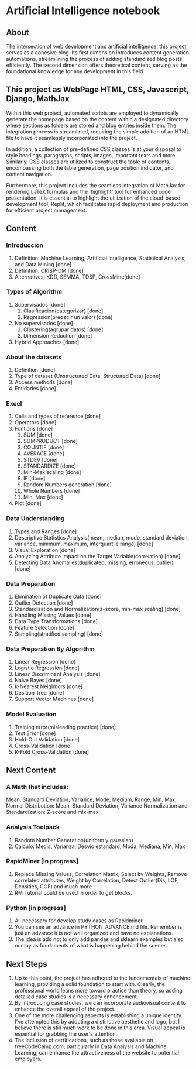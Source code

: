 # Artificial Intelligence notebook

## About
The intersection of web development and artificial intelligence, this project serves as a cohesive blog. Its first dimension introduces content generation automations, streamlining the process of adding standardized blog posts efficiently. The second dimension offers theoretical content, serving as the foundational knowledge for any development in this field.

## This project as WebPage HTML, CSS, Javascript, Django, MathJax
Within this web project, automated scripts are employed to dynamically generate the homepage based on the content within a designated directory where sections as folders are stored and blog entries inside them. The integration process is streamlined, requiring the simple addition of an HTML file to have it seamlessly incorporated into the project.

In addition, a collection of pre-defined CSS classes is at your disposal to style headings, paragraphs, scripts, images, important texts and more. Similarly, CSS classes are utilized to construct the table of contents, encompassing both the table generation, page position indicator, and content navigation.

Furthermore, this project includes the seamless integration of MathJax for rendering LaTeX formulas and the 'highlight' tool for enhanced code presentation. 
It is essential to highlight the utilization of the cloud-based development tool, Replit, which facilitates rapid deployment and production for efficient project management.

## Content

### Introduccion
1. Definition: Machine Learning, Artificial Intelligence, Statistical Analysis, and Data Mining [done]
2. Definition: CRISP-DM [done]
3. Alternatives: KDD, SEMMA, TDSP, CrossMine[done]

### Types of Algorithm
1. Supervisados [done]
    1. Clasificacion(categorizar) [done]
    2. Regression(predecir un valor) [done]
2. No supervisados [done]
    1. Clustering(agrupar datos) [done]
    2. Dimension Reduction [done]
3. Hybrid Approaches [done]

### About the datasets
1. Definition [done]
2. Type of dataset (Unstructured Data, Structured Data) [done]
3. Access methods [done]
4. Entidades  [done]

### Excel
1. Cells and types of reference [done]
2. Operators [done]
3. Funtions [done]
    1. SUM [done]
    2. SUMPRODUCT [done]
    3. COUNTIF [done]
    4. AVERAGE [done]
    5. STDEV [done]
    6. STANDARDIZE [done]
    7. Min-Max scaling [done]
    8. IF [done]
    9. Random Numbers generation [done]
    10. Whole Numbers [done]
    11. Min, Max [done]
4. Plot [done] 

### Data Understanding
1. Types and Ranges [done]
2. Descriptive Statistics Analysis(mean, median, mode, standard deviation, variance, minimum, maximum, interquartile range) [done]
3. Visual Exploration [done]
4. Analyzing Attribute Impact on the Target Variable(correlation) [done]
5. Detecting Data Anomalies(duplicated, missing, erroneous, outlier) [done]

### Data Preparation
1. Elimination of Duplicate Data [done]
2. Outlier Detection [done]
3. Standardization and Normalization(z-score, min-max scaling) [done]
4. Handling Missing Values [done]
5. Data Type Transformations [done]
6. Feature Selection [done]
7. Sampling(stratified sampling) [done]

### Data Preparation By Algorithm
1. Linear Regression [done]
2. Logistic Regression [done]
3. Linear Discriminant Analysis [done]
4. Naïve Bayes [done]
5. k-Nearest Neighbors [done]
6. Desition Tree [done]
7. Support Vector Machines [done]

### Model Evaluation
1. Training error(misleading practice) [done]
2. Test Error [done]
3. Hold-Out Validation [done]
4. Cross-Validation [done]
5. K-Fold Cross-Validation [done]

## Next Content

### A Math that includes:
Mean, Standard Deviation, Variance, Mode, Medium, Range, Min, Max, Normal Distribution: Mean, Standard Deviation, Variance
Normalization and Standardization: Z-score and mix-max

### Analysis Toolpack
1. Random Number Generation(uniform y gaussian)
2. Calculo: Media, Varianza, Desvio estandard, Moda, Mediana, Min, Max

### RapidMiner [in progress]
1. Replace Missing Values, Correlation Matrix, Select by Weights, Remove correlated attributes, Weight by Correlation, Detect Outlier(Dis, LOF, Densities, COF) and much more.
2. RM Tutorial could be used in order to get blocks.

### Python [in progress]
1. All necessary for develop study cases as Rapidminer.
2. You can see an advance in PYTHON_ADVANCE.md file. Remember is just an advance it is not well organized and have no explanations.
3. The idea is add not to only add pandas and sklearn examples but also numpy as fundaments of what is happening behind the scenes.

## Next Steps
1. Up to this point, the project has adhered to the fundamentals of machine learning, providing a solid foundation to start with. Clearly, the professional world leans more toward practice than theory, so adding detailed case studies is a necessary enhancement.
2. By introducing case studies, we can incorporate audiovisual content to enhance the overall appeal of the project.
3. One of the more challenging aspects is establishing a unique identity. I've attempted this by adopting a distinctive aesthetic and logo, but I believe there is still much work to be done in this area. Visual appeal is essential for grabbing the user's attention.
4. The inclusion of certifications, such as those available on freeCodeCamp.com, particularly in Data Analysis and Machine Learning, can enhance the attractiveness of the website to potential employers.